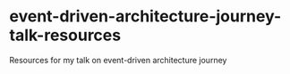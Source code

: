 # event-driven-architecture-journey-talk-resources
Resources for my talk on event-driven architecture journey
